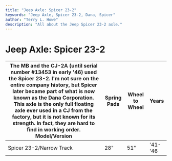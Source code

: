 ```yaml
---
title: "Jeep Axle: Spicer 23-2"
keywords: "Jeep Axle, Spicer 23-2, Dana, Spicer"
author: "Terry L. Howe"
description: "All about the Jeep Spicer 23-2 axle."
---
```

# Jeep Axle: Spicer 23-2

| The MB and the CJ-2A (until serial number #13453 in early '46) used the Spicer 23-2. I'm not sure on the entire company history, but Spicer later became part of what is now known as the Dana Corporation. This axle is the only full floating axle ever used in a CJ from the factory, but it is not known for its strength. In fact, they are hard to find in working order.  Model/Version | Spring Pads | Wheel to Wheel | Years   |
|------------------------------------------------------------------------------------------------------------------------------------------------------------------------------------------------------------------------------------------------------------------------------------------------------------------------------------------------------------------------------------------------|-------------|----------------|---------|
| Spicer 23-2/Narrow Track                                                                                                                                                                                                                                                                                                                                                                       | 28"         | 51"            | '41-'46 |